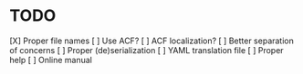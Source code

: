 # TODO

[X] Proper file names
[ ] Use ACF?
[ ] ACF localization?
[ ] Better separation of concerns
[ ] Proper (de)serialization
[ ] YAML translation file
[ ] Proper help
[ ] Online manual
